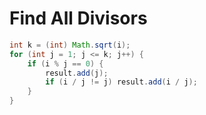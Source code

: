 # Find All Divisors

```java
int k = (int) Math.sqrt(i);
for (int j = 1; j <= k; j++) {
    if (i % j == 0) {
        result.add(j);
        if (i / j != j) result.add(i / j);
    }
}
```
